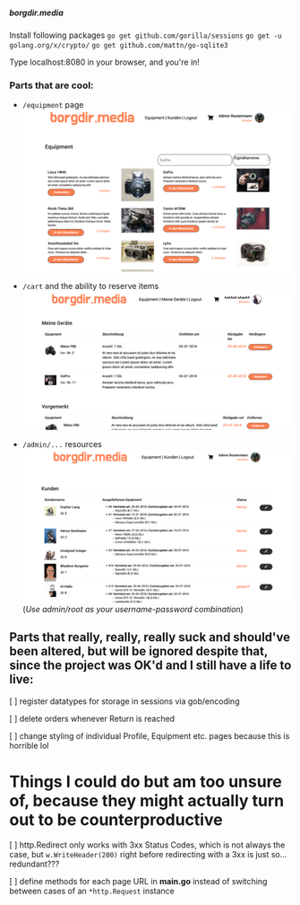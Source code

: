 ##### borgdir.media

Install following packages
`go get github.com/gorilla/sessions`
`go get -u golang.org/x/crypto/`
`go get github.com/mattn/go-sqlite3`

Type localhost:8080 in your browser, and you're in!

### Parts that are cool:
* `/equipment` page
![What every user can access](https://github.com/mshishki/borgdir-media/blob/master/Bildschirmfoto%202018-07-03%20um%2015.23.50.png "borgdir.media/equipment: Accessible to everyone")

* `/cart` and the ability to reserve items
![Accessible to logged-in users](https://github.com/mshishki/borgdir-media/blob/master/Bildschirmfoto%202018-07-03%20um%2015.28.38.png "borgdir.media/cart: Accessible to logged-in users")

* `/admin/...` resources
![Accessible to admins](https://github.com/mshishki/borgdir-media/blob/master/Bildschirmfoto%202018-07-03%20um%2015.32.18.png "borgdir.media/admin/edit-clients: Accessible to logged-in users")
(*Use admin/root as your username-password combination*)


## Parts that really, really, really suck and should've been altered, but will be ignored despite that, since the project was OK'd and I still have a life to live:

[ ] register datatypes for storage in sessions via gob/encoding

[ ] delete orders whenever Return is reached

[ ] change styling of individual Profile, Equipment etc. pages because this is horrible lol


# Things I could do but am too unsure of, because they might actually turn out to be counterproductive

[ ] http.Redirect only works with 3xx Status Codes, which is not always the case, but `w.WriteHeader(200)` right before redirecting with a 3xx is just so... redundant???

[ ] define methods for each page URL in **main.go** instead of switching between cases of an `*http.Request` instance


